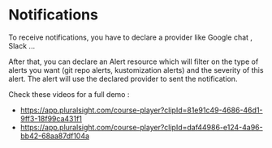# Notifications

To receive notifications, you have to declare a provider like Google chat , Slack ...

After that, you can declare an Alert resource which will filter on the type of alerts you want (git repo alerts, kustomization alerts) and the severity of this alert.
The alert will use the declared provider to sent the notification.

Check these videos for a full demo :
- https://app.pluralsight.com/course-player?clipId=81e91c49-4686-46d1-9ff3-18f99ca431f1
- https://app.pluralsight.com/course-player?clipId=daf44986-e124-4a96-bb42-68aa87df104a

